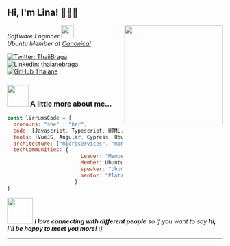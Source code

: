 <h2> Hi, I'm Lina! 👩🏼‍💻 </h2>
<img align='right' src=https://avatars.githubusercontent.com/u/55465633?v=4" width="230">
<p><em>Software Enginner <img src="https://media.giphy.com/media/fYSnHlufseco8Fh93Z/giphy.gif" width="30"></br>Ubuntu Member at <a href="https://www.ubuntu-co.com">Canonical</a>
</em></p>

[![Twitter: ThaiiBraga](https://img.shields.io/twitter/follow/lirrums?style=social)](https://twitter.com/lirrums)
[![Linkedin: thaianebraga](https://img.shields.io/badge/-lirrums-blue?style=flat-square&logo=Linkedin&logoColor=white&link=https://www.linkedin.com/in/lirrums/)](https://www.linkedin.com/in/lirrums/)
[![GitHub Thaiane](https://img.shields.io/github/followers/lirrumscode?label=follow&style=social)](https://github.com/lirrumscode)


### <img src="https://media.giphy.com/media/VgCDAzcKvsR6OM0uWg/giphy.gif" width="50"> A little more about me...  

```javascript
const lirrumsCode = {
  pronouns: "she" | "her",
  code: [Javascript, Typescript, HTML, CSS, Php, Ionic, SQL, Ubuntu Touch, Linux],
  tools: [VueJS, Angular, Cypress, Ubuntu Touch - JS, QML, Lumen],
  architecture: ["microservices", "monolothic"],
  techCommunities: {
                        Leader: "Member of BoT UBports - foundation",
                        Member: Ubuntu - Cannonical,
                        speaker: "UbuntuColombia, CampusPartyCo, Coahuila University, EsLibre (Rey Juan Carlos University)",
                        mentor: "Platzi Master"
                      },
}
```

<img src="https://media.giphy.com/media/LnQjpWaON8nhr21vNW/giphy.gif" width="60"> <em><b>I love connecting with different people</b> so if you want to say <b>hi, I'll be happy to meet you more!</b> :)</em>

---
                                                                                
